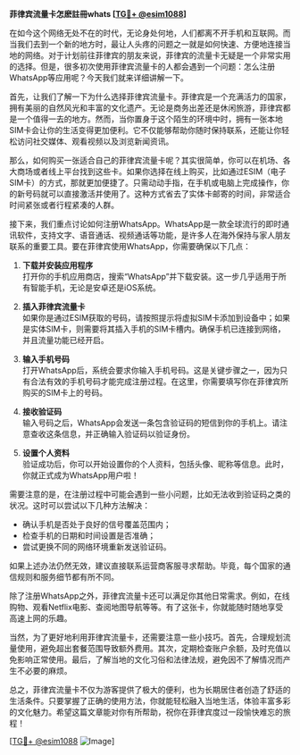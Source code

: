 **菲律宾流量卡怎麽註冊whats [[TG💪+ @esim1088](https://t.me/s/esim1088)]**

在如今这个网络无处不在的时代，无论身处何地，人们都离不开手机和互联网。而当我们去到一个新的地方时，最让人头疼的问题之一就是如何快速、方便地连接当地的网络。对于计划前往菲律宾的朋友来说，菲律宾的流量卡无疑是一个非常实用的选择。但是，很多初次使用菲律宾流量卡的人都会遇到一个问题：怎么注册WhatsApp等应用呢？今天我们就来详细讲解一下。

首先，让我们了解一下为什么选择菲律宾流量卡。菲律宾是一个充满活力的国家，拥有美丽的自然风光和丰富的文化遗产。无论是商务出差还是休闲旅游，菲律宾都是一个值得一去的地方。然而，当你置身于这个陌生的环境中时，拥有一张本地SIM卡会让你的生活变得更加便利。它不仅能够帮助你随时保持联系，还能让你轻松访问社交媒体、观看视频以及浏览新闻资讯。

那么，如何购买一张适合自己的菲律宾流量卡呢？其实很简单，你可以在机场、各大商场或者线上平台找到这些卡。如果你选择在线上购买，比如通过ESIM（电子SIM卡）的方式，那就更加便捷了。只需动动手指，在手机或电脑上完成操作，你的新号码就可以直接激活并使用了。这种方式省去了实体卡邮寄的时间，非常适合时间紧张或者行程紧凑的人群。

接下来，我们重点讨论如何注册WhatsApp。WhatsApp是一款全球流行的即时通讯软件，支持文字、语音通话、视频通话等功能，是许多人在海外保持与家人朋友联系的重要工具。要在菲律宾使用WhatsApp，你需要确保以下几点：

1. **下载并安装应用程序**  
   打开你的手机应用商店，搜索“WhatsApp”并下载安装。这一步几乎适用于所有智能手机，无论是安卓还是iOS系统。

2. **插入菲律宾流量卡**  
   如果你是通过ESIM获取的号码，请按照提示将虚拟SIM卡添加到设备中；如果是实体SIM卡，则需要将其插入手机的SIM卡槽内。确保手机已连接到网络，并且流量功能已经开启。

3. **输入手机号码**  
   打开WhatsApp后，系统会要求你输入手机号码。这是关键步骤之一，因为只有合法有效的手机号码才能完成注册过程。在这里，你需要填写你在菲律宾所购买的SIM卡上的号码。

4. **接收验证码**  
   输入号码之后，WhatsApp会发送一条包含验证码的短信到你的手机上。请注意查收这条信息，并正确输入验证码以验证身份。

5. **设置个人资料**  
   验证成功后，你可以开始设置你的个人资料，包括头像、昵称等信息。此时，你就正式成为WhatsApp用户啦！

需要注意的是，在注册过程中可能会遇到一些小问题，比如无法收到验证码之类的状况。这时可以尝试以下几种方法解决：

- 确认手机是否处于良好的信号覆盖范围内；
- 检查手机的日期和时间设置是否准确；
- 尝试更换不同的网络环境重新发送验证码。

如果上述办法仍然无效，建议直接联系运营商客服寻求帮助。毕竟，每个国家的通信规则和服务细节都有所不同。

除了注册WhatsApp之外，菲律宾流量卡还可以满足你其他日常需求。例如，在线购物、观看Netflix电影、查阅地图导航等等。有了这张卡，你就能随时随地享受高速上网的乐趣。

当然，为了更好地利用菲律宾流量卡，还需要注意一些小技巧。首先，合理规划流量使用，避免超出套餐范围导致额外费用。其次，定期检查账户余额，及时充值以免影响正常使用。最后，了解当地的文化习俗和法律法规，避免因不了解情况而产生不必要的麻烦。

总之，菲律宾流量卡不仅为游客提供了极大的便利，也为长期居住者创造了舒适的生活条件。只要掌握了正确的使用方法，你就能轻松融入当地生活，体验丰富多彩的文化魅力。希望这篇文章能对你有所帮助，祝你在菲律宾度过一段愉快难忘的旅程！

[[TG💪+ @esim1088](https://t.me/s/esim1088) ![Image](https://i.postimg.cc/4NQfJmqS/Snipaste-2025-05-13-00-14-12.png)]